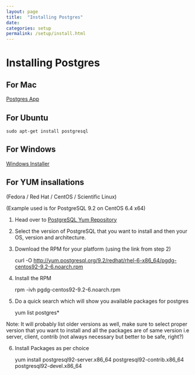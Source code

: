 ```yaml
---
layout: page
title:  "Installing Postgres"
date:
categories: setup
permalink: /setup/install.html
---
```


Installing Postgres
===================

For Mac
-------

[Postgres App](http://www.postgresapp.com)

For Ubuntu
----------

    sudo apt-get install postgresql

For Windows
-----------

[Windows Installer](http://www.enterprisedb.com/products-services-training/pgdownload#windows)

For YUM insallations
-------------------- 
(Fedora / Red Hat / CentOS / Scientific Linux)


(Example used is for PostgreSQL 9.2 on CentOS 6.4 x64)

1.  Head over to [PostgreSQL Yum Repository](http://yum.postgresql.org/)
2.  Select the version of PostgreSQL that you want to install and then your OS, version and architecture.
3.  Download the RPM for your platform (using the link from step 2)

    curl -O http://yum.postgresql.org/9.2/redhat/rhel-6-x86_64/pgdg-centos92-9.2-6.noarch.rpm

4.  Install the RPM

    rpm -ivh pgdg-centos92-9.2-6.noarch.rpm

5.  Do a quick search which will show you available packages for postgres

    yum list postgres*

Note: It will probably list older versions as well, make sure to select proper version that you want to install and all the packages are of same version i.e server, client, contrib (not always necessary but better to be safe, right?)

6.  Install Packages as per choice

    yum install postgresql92-server.x86_64 postgresql92-contrib.x86_64 postgresql92-devel.x86_64
